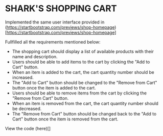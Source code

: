# SHARK'S SHOPPING CART

Implemented the same user interface provided in (https://startbootstrap.com/previews/shop-homepage)[https://startbootstrap.com/previews/shop-homepage]

Fullfilled all the requirements mentioned below:
 - The shopping cart should display a list of available products with their name and description.
 - Users should be able to add items to the cart by clicking the "Add to Cart" button.
 - When an item is added to the cart, the cart quantity number should be increased.
 - The "Add to Cart" button should be changed to the "Remove from Cart" button once the item is added to the cart.
 - Users should be able to remove items from the cart by clicking the "Remove from Cart" button.
 - When an item is removed from the cart, the cart quantity number should be decreased.
 - The "Remove from Cart" button should be changed back to the "Add to Cart" button once the item is removed from the cart.

View the code (here)[]
